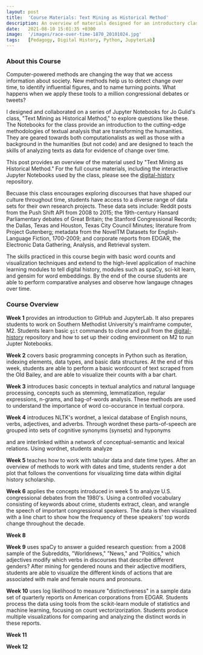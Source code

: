 ```yaml
---
layout: post
title:  'Course Materials: Text Mining as Historical Method'
description: An overview of materials designed for an introductory class on applying computation methods for digital history. A link to the full course material is included.
date:   2021-08-10 15:01:35 +0300
image:  '/images/race-over-time-1870_20101024.jpg'
tags:   [Pedagogy, Digital History, Python, JupyterLab]
---
```

### About this Course

Computer-powered methods are changing the way that we access information about society. New methods help us to detect change over time, to identify influential figures, and to name turning points. What happens when we apply these tools to a million congressional debates or tweets?  

I designed and collaborated on a series of Jupyter Notebooks for Jo Gulid's class, "Text Mining as Historical Method," to explore questions like these. The Notebooks for the class provide an introduction to the cutting-edge methodologies of textual analysis that are transforming the humanities. They are geared towards both computationalists as well as those with a background in the humanities (but not code) and are designed to teach the skills of analyzing texts as data for evidence of change over time. 

This post provides an overview of the material used by "Text Mining as Historical Method." For the full course materials, including the interactive Jupyter Notebooks used by the class, please see the [digital-history](https://github.com/stephbuon/digital-history) repository. 

Becuase this class encourages exploring discourses that have shaped our culture throughout time, students have access to a diverse range of data sets for their own research projects. These data sets include: Reddit posts from the Push Shift API from 2008 to 2015; the 19th-century Hansard Parliamentary debates of Great Britain; the Stanford Congressional Records; the Dallas, Texas and Houston, Texas City Council Minutes; literature from Project Gutenberg; metadata from the NovelTM Datasets for English-Language Fiction, 1700-2009; and corporate reports from EDGAR, the Electronic Data Gathering, Analysis, and Retrieval system. 

The skills practiced in this course begin with basic word counts and visualization techniques and extend to the high-level application of machine learning modules to tell digital history, modules such as spaCy, sci-kit learn, and gensim for word embeddings. By the end of the course students are able to perform comparative analyses and observe how langauge chnages over time. 

### Course Overview

**Week 1** provides an introduction to GitHub and JupyterLab. It also prepares students to work on Southern Methodist University's mainframe computer, M2. Students learn basic `git` commands to clone and pull from the [digital-history](https://github.com/stephbuon/digital-history) repository and how to set up their coding environment on M2 to run Jupter Notebooks. 

**Week 2** covers basic programming concepts in Python such as iteration, indexing elements, data types, and basic data structures. At the end of this week, students are able to perform a basic wordcount of text scraped from the Old Bailey, and are able to visualize their counts with a bar chart. 

**Week 3** introduces basic concepts in textual analytics and natural language processing, concepts such as stemming, lemmatization, regular expressions, n-grams, and bag-of-words analysis. These methods are used to understand the importance of word co-occurance in textual corpora. 

**Week 4** introduces NLTK's wordnet, a lexical database of English nouns, verbs, adjectives, and adverbs. Through wordnet these parts-of-speech are grouped into sets of cognitive synonyms (synsets) and hyponyms

 and are interlinked within a network of conceptual-semantic and lexical relations. Using wordnet, students analyze 




**Week 5** teaches how to work with tabular data and date time types. After an overview of methods to work with dates and time, students render a dot plot that follows the conventions for visualizing time data within digital history scholarship. 

**Week 6** applies the concepts introduced in week 5 to analyze U.S. congressional debates from the 1980's. Using a controlled vocabulary consisting of keywords about crime, students extract, clean, and wrangle the speech of important congressional speakers. The data is then visualized with a line chart to show how the frequency of these speakers' top words change throughout the decade. 

**Week 8**

**Week 9** uses spaCy to answer a guided research question: from a 2008 sample of the Subreddits, "Worldnews," "News," and "Politics," which adjectives modify which verbs in discourses that describe different genders? After mining for gendered nouns and their adjective modifiers, students are able to visualize the different kinds of actions that are associated with male and female nouns and pronouns. 

**Week 10** uses log likelihood to measure "distinctiveness" in a sample data set of quarterly reports on American corporations from EDGAR. Students process the data using tools from the scikit-learn module of statistics and machine learning, focusing on count vectorizorization. Students produce multiple visualizations for comparing and analyzing the distinct words in these reports.

**Week 11** 

**Week 12**